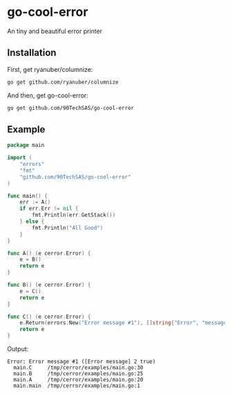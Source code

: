 # go-cool-error
An tiny and beautiful error printer

## Installation

First, get ryanuber/columnize:
```bash
go get github.com/ryanuber/columnize
```

And then, get go-cool-error:
```bash
go get github.com/90TechSAS/go-cool-error
```

## Example
```go 
package main

import (
	"errors"
	"fmt"
	"github.com/90TechSAS/go-cool-error"
)

func main() {
	err := A()
	if err.Err != nil {
		fmt.Println(err.GetStack())
	} else {
		fmt.Println("All Good")
	}
}

func A() (e cerror.Error) {
	e = B()
	return e
}

func B() (e cerror.Error) {
	e = C()
	return e
}

func C() (e cerror.Error) {
	e.Return(errors.New("Error message #1"), []string{"Error", "message"}, 2, true)
	return e
}
```

Output:

```
Error: Error message #1 ([Error message] 2 true)
  main.C     /tmp/cerror/examples/main.go:30
  main.B     /tmp/cerror/examples/main.go:25
  main.A     /tmp/cerror/examples/main.go:20
  main.main  /tmp/cerror/examples/main.go:1
```